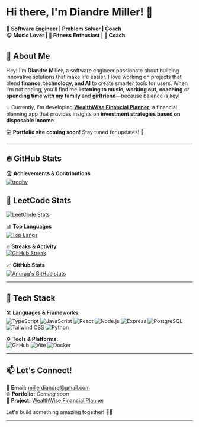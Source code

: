 # Hi there, I'm Diandre Miller! 👋  

🚀 **Software Engineer | Problem Solver | Coach**  
🎧 **Music Lover | 💪 Fitness Enthusiast | 🏀 Coach**  

## 🌟 About Me  

Hey! I'm **Diandre Miller**, a software engineer passionate about building innovative solutions that make life easier. I love working on projects that blend **finance, technology, and AI** to create smarter tools for users. When I'm not coding, you'll find me **listening to music**, **working out**, **coaching** or **spending time with my family** and **girlfriend**—because balance is key!  

💡 Currently, I'm developing [**WealthWise Financial Planner**](https://wealthwisefinancialplanner.netlify.app/), a financial planning app that provides insights on **investment strategies based on disposable income**.  

💻 **Portfolio site coming soon!** Stay tuned for updates! 🚀  

---

## 🔥 GitHub Stats  

🏆 **Achievements & Contributions**  
[![trophy](https://github-profile-trophy.vercel.app/?username=DiandreMiller&theme=onedark)](https://github.com/ryo-ma/github-profile-trophy)  

## 🤯 LeetCode Stats

[![LeetCode Stats](https://leetcard.jacoblin.cool/DiandreMiller?theme=dark&ext=activity)](https://leetcode.com/DiandreMiller/)

📊 **Top Languages**  
[![Top Langs](https://github-readme-stats.vercel.app/api/top-langs/?username=DiandreMiller&layout=compact&theme=radical)](https://github.com/anuraghazra/github-readme-stats)  

🔥 **Streaks & Activity**  
[![GitHub Streak](https://streak-stats.demolab.com/?user=DiandreMiller&theme=tokyonight)](https://git.io/streak-stats)  

📈 **GitHub Stats**  
[![Anurag's GitHub stats](https://github-readme-stats.vercel.app/api?username=DiandreMiller&show_icons=true&theme=dracula)](https://github.com/anuraghazra/github-readme-stats)  

---

## 🚀 Tech Stack  

🛠 **Languages & Frameworks:**  
![TypeScript](https://img.shields.io/badge/-TypeScript-3178C6?style=flat-square&logo=typescript&logoColor=white)
![JavaScript](https://img.shields.io/badge/-JavaScript-F7DF1E?style=flat-square&logo=javascript&logoColor=black)
![React](https://img.shields.io/badge/-React-61DAFB?style=flat-square&logo=react&logoColor=black)
![Node.js](https://img.shields.io/badge/-Node.js-339933?style=flat-square&logo=node.js&logoColor=white)
![Express](https://img.shields.io/badge/-Express-000000?style=flat-square&logo=express&logoColor=white)
![PostgreSQL](https://img.shields.io/badge/-PostgreSQL-336791?style=flat-square&logo=postgresql&logoColor=white)
![Tailwind CSS](https://img.shields.io/badge/-Tailwind_CSS-38B2AC?style=flat-square&logo=tailwind-css&logoColor=white)
![Python](https://img.shields.io/badge/-Python-3776AB?style=flat-square&logo=python&logoColor=white)

⚙️ **Tools & Platforms:**  
![GitHub](https://img.shields.io/badge/-GitHub-181717?style=flat-square&logo=github&logoColor=white)
![Vite](https://img.shields.io/badge/-Vite-646CFF?style=flat-square&logo=vite&logoColor=white)
![Docker](https://img.shields.io/badge/-Docker-2496ED?style=flat-square&logo=docker&logoColor=white)

---

## 📫 Let's Connect!  

📩 **Email:** millerdiandre@gmail.com  
🌐 **Portfolio:** _Coming soon_  
📌 **Project:** [WealthWise Financial Planner](https://wealthwisefinancialplanner.netlify.app/)  

Let's build something amazing together! 🚀🔥  

---
